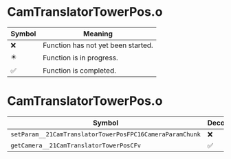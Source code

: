 # CamTranslatorTowerPos.o
| Symbol | Meaning 
| ------------- | ------------- 
| :x: | Function has not yet been started. 
| :eight_pointed_black_star: | Function is in progress. 
| :white_check_mark: | Function is completed. 


# CamTranslatorTowerPos.o
| Symbol | Decompiled? |
| ------------- | ------------- |
| `setParam__21CamTranslatorTowerPosFPC16CameraParamChunk` | :x: |
| `getCamera__21CamTranslatorTowerPosCFv` | :white_check_mark: |
